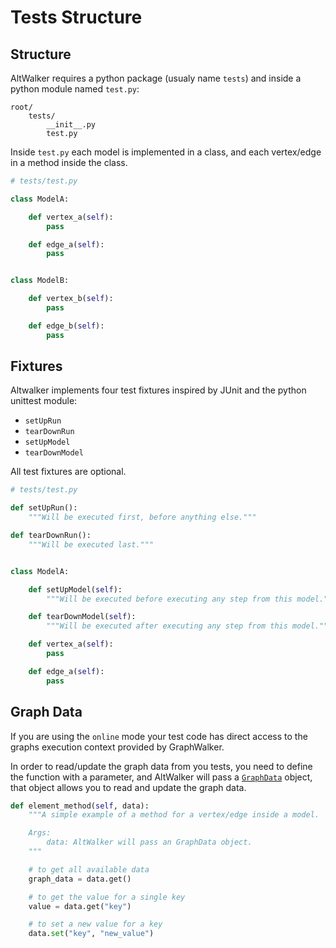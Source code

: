# Tests Structure

## Structure

AltWalker requires a python package (usualy name ``tests``) and inside a
python module named ``test.py``:

```
root/
    tests/
        __init__.py
        test.py
```

Inside `test.py` each model is implemented in a class, and each
vertex/edge in a method inside the class.

```python
# tests/test.py

class ModelA:

    def vertex_a(self):
        pass

    def edge_a(self):
        pass


class ModelB:

    def vertex_b(self):
        pass

    def edge_b(self):
        pass

```


## Fixtures

Altwalker implements four test fixtures inspired by JUnit and the python unittest
module:

* `setUpRun`
* `tearDownRun`
* `setUpModel`
* `tearDownModel`

All test fixtures are optional.


```python
# tests/test.py

def setUpRun():
    """Will be executed first, before anything else."""

def tearDownRun():
    """Will be executed last."""


class ModelA:

    def setUpModel(self):
        """Will be executed before executing any step from this model."""

    def tearDownModel(self):
        """Will be executed after executing any step from this model."""

    def vertex_a(self):
        pass

    def edge_a(self):
        pass

```

## Graph Data

If you are using the `online` mode your test code has direct access to the  graphs
execution context provided by GraphWalker.

In order to read/update the graph data from you tests, you need to define the function with
a parameter, and AltWalker will pass a [`GraphData`](./api.html#module-altwalker.data) object,
that object allows you to read and update the graph data.

```python
def element_method(self, data):
    """A simple example of a method for a vertex/edge inside a model.

    Args:
        data: AltWalker will pass an GraphData object.
    """

    # to get all available data
    graph_data = data.get()

    # to get the value for a single key
    value = data.get("key")

    # to set a new value for a key
    data.set("key", "new_value")
```